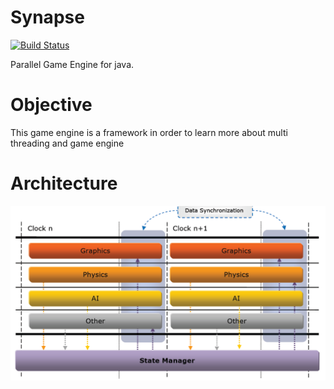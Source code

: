 Synapse
=======
[![Build Status](https://travis-ci.org/fraga/Synapse.png?branch=master)](https://travis-ci.org/fraga/Synapse)

Parallel Game Engine for java.

Objective
========

This game engine is a framework in order to learn more about multi threading and game engine

Architecture
===========

![Alt text](architecture.png "Architecture")
